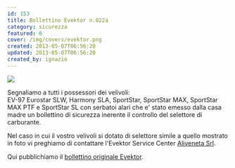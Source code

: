 ```yaml
---
id: 153
title: Bollettino Evektor n.022a
category: sicurezza
featured: 0
cover: /img/covers/evektor.png
created: 2013-05-07T06:56:20
updated: 2013-05-07T06:56:20
created_by: ignazio
---
```


<a href="/img/stories/evektor-bulletin-022a-img.jpg" target="_blank">
    <img src="/img/stories/evektor-bulletin-022a-img-s.jpg" class="float-start mr-3 w-[300px]"/>
</a>

Segnaliamo a tutti i possessori dei velivoli:<br>
EV-97 Eurostar SLW, Harmony SLA, SportStar, SportStar MAX, SportStar MAX PTF e SportStar SL con serbatoi alari che e' stato emesso dalla casa madre un bollettino di sicurezza inerente il controllo del selettore di carburante.

Nel caso in cui il vostro velivoli si dotato di selettore simile a quello mostrato in foto vi preghiamo di contattare l'Evektor Service Center
<a href="http://www.aliveneta.it/index.php?route=information/contact" target="_blank">Aliveneta Srl</a>.

Qui pubblichiamo il <a href="/img/stories/evektor-bulletin-022a.jpg" target="_blank">bollettino originale Evektor</a>.

